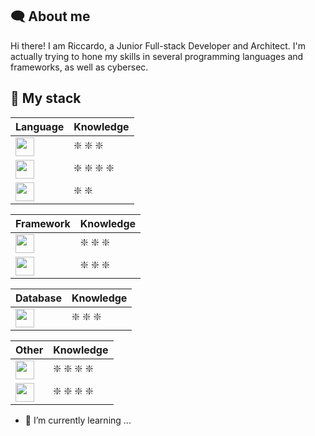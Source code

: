 ## :left_speech_bubble: About me
Hi there! I am Riccardo, a Junior Full-stack Developer and Architect. I'm actually trying to hone my skills in several programming languages and frameworks, as well as cybersec.

## :open_book: My stack
|Language|Knowledge|
|-|-|
|<img src="https://github.com/bablubambal/All_logo_and_pictures/blob/main/programming%20languages/python.svg" style="height:30px"/>|:sparkle: :sparkle: :sparkle:|
|<img src="https://github.com/bablubambal/All_logo_and_pictures/blob/main/programming%20languages/javascript.svg" style="height:30px"/>|:sparkle: :sparkle: :sparkle: :sparkle: |
|<img src="https://github.com/bablubambal/All_logo_and_pictures/blob/main/programming%20languages/php.png" style="height:30px"/>|:sparkle: :sparkle: |

|Framework|Knowledge|
|-|-|
|<img src="https://github.com/bablubambal/All_logo_and_pictures/blob/main/frameworks/react.svg" style="height:30px"/>|:sparkle: :sparkle: :sparkle: |
|<img src="https://github.com/bablubambal/All_logo_and_pictures/blob/main/frameworks/laravel.svg" style="height:30px"/>|:sparkle: :sparkle: :sparkle: |

|Database|Knowledge|
|-|-|
|<img src="https://github.com/bablubambal/All_logo_and_pictures/blob/main/databases/mysql.svg" style="height:30px"/>|:sparkle: :sparkle: :sparkle: |

|Other|Knowledge|
|-|-|
|<img src="https://github.com/bablubambal/All_logo_and_pictures/blob/main/others/html.svg" style="height:30px"/>|:sparkle: :sparkle: :sparkle: :sparkle: |
|<img src="https://github.com/bablubambal/All_logo_and_pictures/blob/main/others/css.svg" style="height:30px"/>|:sparkle: :sparkle: :sparkle: :sparkle: |


- 🌱 I’m currently learning ...

<!--
**94lama/94lama** is a ✨ _special_ ✨ repository because its `README.md` (this file) appears on your GitHub profile.

Here are some ideas to get you started:

- 🔭 I’m currently working on ...
- 🌱 I’m currently learning ...
- 👯 I’m looking to collaborate on ...
- 🤔 I’m looking for help with ...
- 💬 Ask me about ...
- 📫 How to reach me: ...
- 😄 Pronouns: ...
- ⚡ Fun fact: ...
-->
